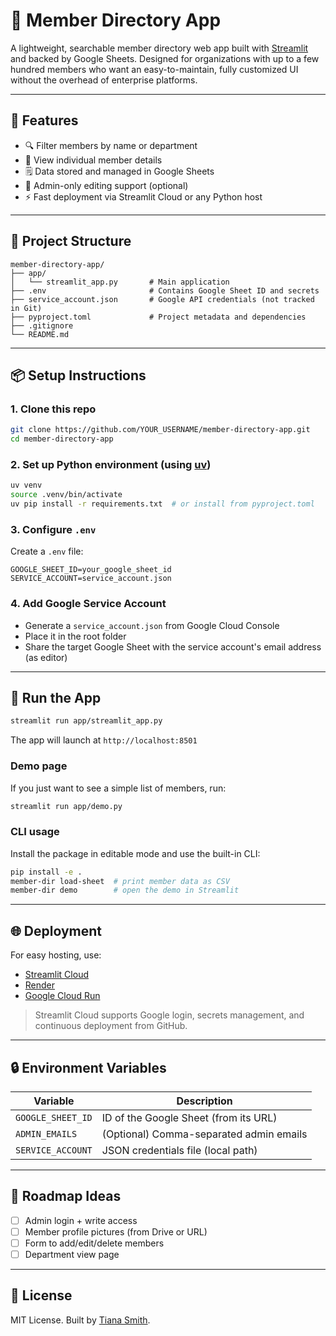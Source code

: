 # 📘 Member Directory App

A lightweight, searchable member directory web app built with [Streamlit](https://streamlit.io/) and backed by Google Sheets. Designed for organizations with up to a few hundred members who want an easy-to-maintain, fully customized UI without the overhead of enterprise platforms.

---

## 🚀 Features

* 🔍 Filter members by name or department
* 👤 View individual member details
* 🗒️ Data stored and managed in Google Sheets
* 🔐 Admin-only editing support (optional)
* ⚡ Fast deployment via Streamlit Cloud or any Python host



---

## 🏧 Project Structure

```
member-directory-app/
├── app/
│   └── streamlit_app.py       # Main application
├── .env                       # Contains Google Sheet ID and secrets
├── service_account.json       # Google API credentials (not tracked in Git)
├── pyproject.toml             # Project metadata and dependencies
├── .gitignore
└── README.md
```

---

## 📦 Setup Instructions

### 1. Clone this repo

```bash
git clone https://github.com/YOUR_USERNAME/member-directory-app.git
cd member-directory-app
```

### 2. Set up Python environment (using [uv](https://github.com/astral-sh/uv))

```bash
uv venv
source .venv/bin/activate
uv pip install -r requirements.txt  # or install from pyproject.toml
```

### 3. Configure `.env`

Create a `.env` file:

```
GOOGLE_SHEET_ID=your_google_sheet_id
SERVICE_ACCOUNT=service_account.json
```

### 4. Add Google Service Account

* Generate a `service_account.json` from Google Cloud Console
* Place it in the root folder
* Share the target Google Sheet with the service account's email address (as editor)

---

## 🧪 Run the App

```bash
streamlit run app/streamlit_app.py
```

The app will launch at `http://localhost:8501`

### Demo page

If you just want to see a simple list of members, run:

```bash
streamlit run app/demo.py
```

### CLI usage

Install the package in editable mode and use the built-in CLI:

```bash
pip install -e .
member-dir load-sheet  # print member data as CSV
member-dir demo        # open the demo in Streamlit
```

---

## 🌐 Deployment

For easy hosting, use:

* [Streamlit Cloud](https://streamlit.io/cloud)
* [Render](https://render.com/)
* [Google Cloud Run](https://cloud.google.com/run)

> Streamlit Cloud supports Google login, secrets management, and continuous deployment from GitHub.

---

## 🔒 Environment Variables

| Variable          | Description                             |
| ----------------- | --------------------------------------- |
| `GOOGLE_SHEET_ID` | ID of the Google Sheet (from its URL)   |
| `ADMIN_EMAILS`    | (Optional) Comma-separated admin emails |
| `SERVICE_ACCOUNT` | JSON credentials file (local path)      |

---

## 📌 Roadmap Ideas

* [ ] Admin login + write access
* [ ] Member profile pictures (from Drive or URL)
* [ ] Form to add/edit/delete members
* [ ] Department view page

---

## 📄 License

MIT License. Built by [Tiana Smith](https://github.com/YOUR_USERNAME).
